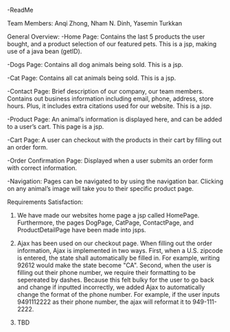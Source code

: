 -ReadMe

Team Members: Anqi Zhong, Nham N. Dinh, Yasemin Turkkan

General Overview:
-Home Page: Contains the last 5 products the user bought, and a product selection of our featured pets. This is a jsp, making use of a java bean (getID).

-Dogs Page: Contains all dog animals being sold. This is a jsp.

-Cat Page: Contains all cat animals being sold. This is a jsp.

-Contact Page: Brief description of our company, our team members. Contains out business information including email, phone, address, store hours. Plus, it includes extra citations used for our website. This is a jsp.

-Product Page: An animal’s information is displayed here, and can be added to a user’s cart. This page is a jsp.

-Cart Page: A user can checkout with the products in their cart by filling out an order form.

-Order Confirmation Page: Displayed when a user submits an order form with correct information.

-Navigation: Pages can be navigated to by using the navigation bar. Clicking on any animal’s image will take you to their specific product page.
 
 
Requirements Satisfaction:

1. We have made our websites home page a jsp called HomePage. Furthermore, the pages DogPage, CatPage, ContactPage, and ProductDetailPage have been made into jsps.

2. Ajax has been used on our checkout page. When filling out the order information, Ajax is implemented in two ways. First, when a U.S. zipcode is entered, the state shall automatically be filled in. For example, writing 92612 would make the state become "CA". Second, when the user is filling out their phone number, we require their formatting to be sepereated by dashes. Because this felt bulky for the user to go back and change if inputted incorrectly, we added Ajax to automatically change the format of the phone number. For example, if the user inputs 9491112222 as their phone number, the ajax will reformat it to 949-111-2222.

3. TBD
